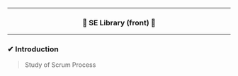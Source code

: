 <hr/>  

<h3 align="center">🚀 SE Library (front) 🚀</h3>  
<hr/>  

### ✔ Introduction
> Study of Scrum Process
